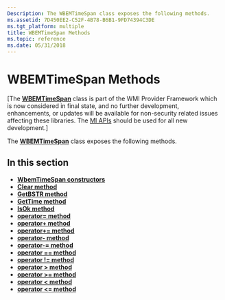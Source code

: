```yaml
---
Description: The WBEMTimeSpan class exposes the following methods.
ms.assetid: 7D450EE2-C52F-4B78-B6B1-9FD74394C3DE
ms.tgt_platform: multiple
title: WBEMTimeSpan Methods
ms.topic: reference
ms.date: 05/31/2018
---
```


# WBEMTimeSpan Methods

\[The [**WBEMTimeSpan**](/windows/desktop/api/WbemTime/nl-wbemtime-wbemtimespan) class is part of the WMI Provider Framework which is now considered in final state, and no further development, enhancements, or updates will be available for non-security related issues affecting these libraries. The [MI APIs](https://docs.microsoft.com/previous-versions/windows/desktop/wmi_v2/windows-management-infrastructure) should be used for all new development.\]

The [**WBEMTimeSpan**](/windows/desktop/api/WbemTime/nl-wbemtime-wbemtimespan) class exposes the following methods.

## In this section

-   [**WbemTimeSpan constructors**](/windows/desktop/api/WbemTime/nf-wbemtime-wbemtimespan-wbemtimespan(constbstr))
-   [**Clear method**](/windows/desktop/api/WbemTime/nf-wbemtime-wbemtimespan-clear)
-   [**GetBSTR method**](/windows/desktop/api/WbemTime/nf-wbemtime-wbemtimespan-getbstr)
-   [**GetTime method**](/windows/desktop/api/WbemTime/nf-wbemtime-wbemtimespan-gettime)
-   [**IsOk method**](/windows/desktop/api/WbemTime/nf-wbemtime-wbemtimespan-isok)
-   [**operator= method**](/windows/desktop/api/WbemTime/nf-wbemtime-wbemtime-operator-assign(constfiletime_))
-   [**operator+ method**](/windows/win32/api/wbemtime/nf-wbemtime-wbemtimespan-operator-add)
-   [**operator+= method**](/windows/win32/api/wbemtime/nf-wbemtime-wbemtimespan-operator-add=)
-   [**operator- method**](/windows/win32/api/wbemtime/nf-wbemtime-wbemtimespan-operator-sub)
-   [**operator-= method**](/windows/win32/api/wbemtime/nf-wbemtime-wbemtimespan-operator-sub=)
-   [**operator == method**](/windows/win32/api/wbemtime/nf-wbemtime-wbemtimespan-operator-equal-equal-to)
-   [**operator != method**](/windows/win32/api/wbemtime/nf-wbemtime-wbemtimespan-operator-not-equal-to)
-   [**operator > method**](/windows/desktop/api/WbemTime/nf-wbemtime-wbemtime-operator-greater-than)
-   [**operator >= method**](/windows/desktop/api/WbemTime/nf-wbemtime-wbemtime-operator-greater-than-equal-to)
-   [**operator < method**](https://msdn.microsoft.com/library/Aa393994(v=VS.85).aspx)
-   [**operator <= method**](https://msdn.microsoft.com/library/Aa393995(v=VS.85).aspx)

 

 



